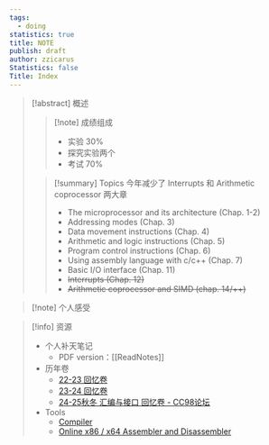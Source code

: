 ```yaml
---
tags:
  - doing
statistics: true
title: NOTE
publish: draft
author: zzicarus
Statistics: false
Title: Index
---
```


>[!abstract] 概述
>
>>[!note] 成绩组成
>>- 实验 30%
>>	- 探究实验两个
>>- 考试 70%
>
>>[!summary] Topics
>>今年减少了 Interrupts 和 Arithmetic coprocessor 两大章
>>
>>- The microprocessor and its architecture (Chap. 1-2)
>>- Addressing modes (Chap. 3)
>>- Data movement instructions (Chap. 4)
>>- Arithmetic and logic instructions (Chap. 5)
>>- Program control instructions (Chap. 6)
>>- Using assembly language with c/c++ (Chap. 7)
>>- Basic I/O interface (Chap. 11)
>>- ~~Interrupts (Chap. 12)~~
>>- ~~Arithmetic coprocessor and SIMD (chap. 14/++)~~

>[!note] 个人感受

>[!info] 资源
>- 个人补天笔记
>	- PDF version：[[ReadNotes]]
>- 历年卷
>	- [22-23 回忆卷](https://www.cc98.org/topic/5510882)
>	- [23-24 回忆卷](https://www.cc98.org/topic/5804583)
>	- [24-25秋冬 汇编与接口 回忆卷 - CC98论坛](https://www.cc98.org/topic/6083769)
>- Tools
> 	- [Compiler](https://www.godbolt.org/)
> 	- [Online x86 / x64 Assembler and Disassembler](https://defuse.ca/online-x86-assembler.htm#disassembly)
